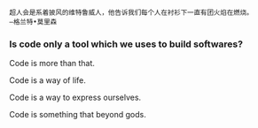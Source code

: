 <code>超人会是系着披风的维特鲁威人，他告诉我们每个人在衬衫下一直有团火焰在燃烧。    —格兰特•莫里森</code>

### Is code only a tool which we uses to build softwares?

Code is more than that.

Code is a way of life.

Code is a way to express ourselves.

Code is something that beyond gods.
